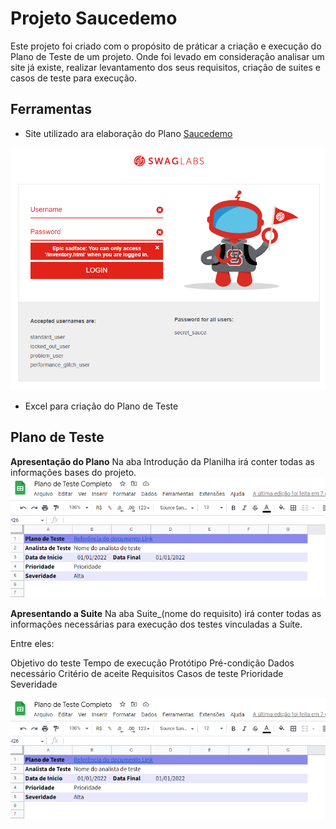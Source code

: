 # Projeto Saucedemo

Este projeto foi criado com o propósito de práticar a criação e execução do Plano de Teste de um projeto. Onde foi levado em consideração analisar um site já existe, realizar levantamento dos seus requisitos, criação de suites e casos de teste para execução.

## Ferramentas

- Site utilizado ara elaboração do Plano [Saucedemo](https://www.saucedemo.com/)

![Tela inicial do site Saucedemo](saucedemo/img/saucedemo-interface.png)

- Excel para criação do Plano de Teste

## Plano de Teste

**Apresentação do Plano**
Na aba Introdução da Planilha irá conter todas as informações bases do projeto.
![Planilha do plano de teste](saucedemo/img/saucedemo-plano.png)

**Apresentando a Suite**
Na aba Suite\_(nome do requisito) irá conter todas as informações necessárias para execução dos testes vinculadas a Suíte.

Entre eles:

Objetivo do teste
Tempo de execução
Protótipo
Pré-condição
Dados necessário
Critério de aceite
Requisitos
Casos de teste
Prioridade
Severidade

![Planilha do plano de teste](saucedemo/img/saucedemo-plano.png)
